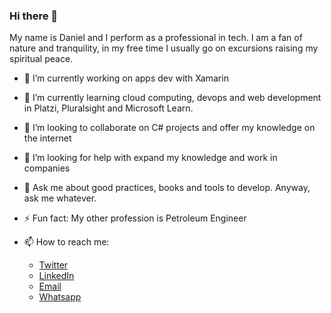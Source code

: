 ### Hi there 👋
My name is Daniel and I perform as a professional in tech. I am a fan of nature and tranquility, in my free time I usually go on excursions raising my spiritual peace.

- 🔭 I’m currently working on apps dev with Xamarin
- 🌱 I’m currently learning cloud computing, devops and web development in Platzi, Pluralsight and Microsoft Learn.
- 👯 I’m looking to collaborate on C# projects and offer my knowledge on the internet
- 🤔 I’m looking for help with expand my knowledge and work in companies
- 💬 Ask me about good practices, books and tools to develop. Anyway, ask me whatever.
- ⚡ Fun fact: My other profession is Petroleum Engineer

- 📫 How to reach me: 
  - [Twitter](http://twitter.com/danieeis)
  - [LinkedIn](http://twitter.com/danieeis)
  - [Email](danieldaniyyelda@gmail.com)
  - [Whatsapp](https://wa.me/message/QK437WLOKMV3O1)
